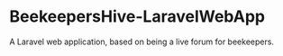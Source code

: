 # BeekeepersHive-LaravelWebApp
A Laravel web application, based on being a live forum for beekeepers. 
